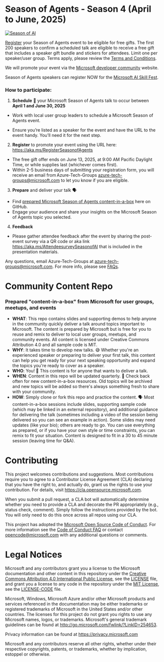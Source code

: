 # Season of Agents - Season 4 (April to June, 2025)

[![Season of AI](assets/season-of-ai-banner-v1.png)](https://aka.ms/registereventSeasonofAI)

[Register](https://aka.ms/RegisterSeasonofAgents) your Season of Agents event to be eligible for free gifts. The first 200 speakers to confirm a scheduled talk are eligible to receive a free gift that includes a speaker gift bundle and stickers for attendees. Limit one per speaker/user group. Terms apply, please review the [Terms and Conditions](https://github.com/microsoft/community-content/wiki/Season-of-AI-Terms-and-Conditions). 

We will promote your event via the [Microsoft developer community](https://developer.microsoft.com/en-us/community) website. 

Season of Agents speakers can register NOW for the [Microsoft AI Skill Fest](https://aiskillsfest.event.microsoft.com/).

### How to participate:

1.	**Schedule** 📆 your Microsoft Season of Agents talk to occur between **April 1 and June 30, 2025** 
 -	Work with local user group leaders to schedule a Microsoft Season of Agents event. 

 - Ensure you’re listed as a speaker for the event and have the URL to the event handy. You’ll need it for the next step. 

2. **Register** to promote your event using the URL here: https://aka.ms/RegisterSeasonofAgents

 -	The free gift offer ends on June 13, 2025, at 9:00 AM Pacific Daylight Time, or while supplies last (whichever comes first). 
 -	Within 2-5 business days of submitting your registration form, you will receive an email from Azure-Tech-Groups azure-tech-groups@microsoft.com to let you know if you are eligible. 

3.	**Prepare** and deliver your talk 🗣️
 -	Find [prepared Microsoft Season of Agents content-in-a-box](https://github.com/microsoft/community-content/tree/main/S4-SeasonOfAgents) here on GitHub.
 -	Engage your audience and share your insights on the Microsoft Season of Agents topic you selected.
   
4. **Feedback**
- Please gather attendee feedback after the event by sharing the post-event survey via a QR code or aka link https://aka.ms/AttendeesurveySeasonofAI that is included in the presentation materials.

Any questions, email Azure-Tech-Groups at azure-tech-groups@microsoft.com. For more info, please see [FAQs](https://github.com/microsoft/community-content/wiki/Season-of-AI:-FAQs).


# Community Content Repo
### Prepared "content-in-a-box" from Microsoft for user groups, meetups, and events

- **WHAT**: This repo contains slides and supporting demos to help anyone in the community quickly deliver a talk around topics important to Microsoft. The content is prepared by Microsoft but is free for you to reuse and remix to deliver to local user groups, meetups, and community events. All content is licensed under Creative Commons Attribution 4.0 and all sample code is MIT.
- **WHY**: It takes time to develop new talks. 😅 Whether you're an experienced speaker or preparing to deliver your first talk, this content can help you get ready for your next speaking opportunity and expand the topics you're ready to cover as a speaker.
- **WHO**: You! 🎉 This content is for anyone that wants to deliver a talk.
- **WHEN**: Content in this repo will be updated quarterly. 📆 Check back often for new content-in-a-box resources. Old topics will be archived and new topics will be added so there's always something fresh to share with your community.
- **HOW**: Simply clone or fork this repo and practice the content. 🗣️ Most content-in-a-box sessions include slides, supporting sample code (which may be linked in an external repository), and additional guidance for delivering the talk (sometimes including a video of the session being delivered so you can see an example in action). Some slides may need updates (like your bio); others are ready to go. You can use everything as prepared, or if you have your own style or time constraints, you can remix to fit your situation. Content is designed to fit in a 30 to 45 minute session (leaving time for Q&A).

# Contributing

This project welcomes contributions and suggestions.  Most contributions require you to agree to a
Contributor License Agreement (CLA) declaring that you have the right to, and actually do, grant us
the rights to use your contribution. For details, visit https://cla.opensource.microsoft.com.

When you submit a pull request, a CLA bot will automatically determine whether you need to provide
a CLA and decorate the PR appropriately (e.g., status check, comment). Simply follow the instructions
provided by the bot. You will only need to do this once across all repos using our CLA.

This project has adopted the [Microsoft Open Source Code of Conduct](https://opensource.microsoft.com/codeofconduct/).
For more information see the [Code of Conduct FAQ](https://opensource.microsoft.com/codeofconduct/faq/) or
contact [opencode@microsoft.com](mailto:opencode@microsoft.com) with any additional questions or comments.

# Legal Notices

Microsoft and any contributors grant you a license to the Microsoft documentation and other content
in this repository under the [Creative Commons Attribution 4.0 International Public License](https://creativecommons.org/licenses/by/4.0/legalcode),
see the [LICENSE](LICENSE) file, and grant you a license to any code in the repository under the [MIT License](https://opensource.org/licenses/MIT), see the
[LICENSE-CODE](LICENSE-CODE) file.

Microsoft, Windows, Microsoft Azure and/or other Microsoft products and services referenced in the documentation
may be either trademarks or registered trademarks of Microsoft in the United States and/or other countries.
The licenses for this project do not grant you rights to use any Microsoft names, logos, or trademarks.
Microsoft's general trademark guidelines can be found at http://go.microsoft.com/fwlink/?LinkID=254653.

Privacy information can be found at https://privacy.microsoft.com

Microsoft and any contributors reserve all other rights, whether under their respective copyrights, patents,
or trademarks, whether by implication, estoppel or otherwise.
